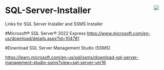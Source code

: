 # SQL-Server-Installer          <img align="right" src="https://visitor-badge.laobi.icu/badge?page_id=noetovar5.SQL-Server-Installer"/>
Links for SQL Server Installer and SSMS Installer


#Microsoft® SQL Server® 2022 Express
https://www.microsoft.com/en-us/download/details.aspx?id=104781


#Download SQL Server Management Studio (SSMS)

https://learn.microsoft.com/en-us/sql/ssms/download-sql-server-management-studio-ssms?view=sql-server-ver16
